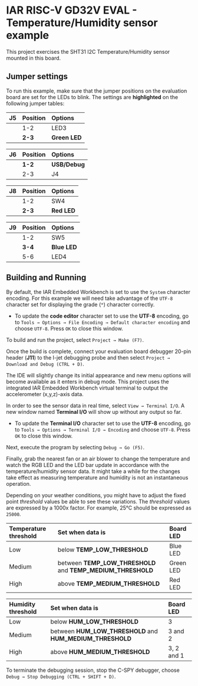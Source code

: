 # IAR RISC-V GD32V EVAL - Temperature/Humidity sensor example

This project exercises the SHT31 I2C Temperature/Humidity sensor mounted in this board.

## Jumper settings

To run this example, make sure that the jumper positions on the evaluation board are set for the LEDs to blink. 
The settings are __highlighted__ on the following jumper tables: 

| __J5__         | __Position__    |  __Options__   |
| :------------- | :-------------- | :------------- |
|                | 1-2             | LED3           |
|                | __2-3__         | __Green LED__  |

| __J6__         | __Position__    |  __Options__   |
| :------------- | :-------------- | :------------- |
|                | __1-2__         | __USB/Debug__  |
|                | 2-3             | J4             |

| __J8__         | __Position__    |  __Options__   |
| :------------- | :-------------- | :------------- |
|                | 1-2             | SW4            |
|                | __2-3__         | __Red LED__    |

| __J9__         | __Position__    |  __Options__   |
| :------------- | :-------------- | :------------- |
|                | 1-2             | SW5            |
|                | __3-4__         | __Blue LED__   |
|                | 5-6             | LED4           |

## Building and Running

By default, the IAR Embedded Workbench is set to use the `System` character encoding. For this example we will need take advantage of the `UTF-8` character set for displaying the grade (__`°`__) character correctly.

* To update the __code editor__ character set to use the __UTF-8__ encoding, go to `Tools → Options → File Encoding → Default character encoding` and choose `UTF-8`. Press `OK` to close this window.

To build and run the project, select `Project → Make (F7)`.

Once the build is complete, connect your evaluation board debugger 20-pin header (__J11__) to the I-jet debugging probe and then select `Project → Download and Debug (CTRL + D)`.

The IDE will slightly change its initial appearance and new menu options will become available as it enters in debug mode.
This project uses the integrated IAR Embedded Workbench virtual terminal to output the accelerometer (x,y,z)-axis data.

In order to see the sensor data in real time, select `View → Terminal I/O`. A new window named __Terminal I/O__ will show up without any output so far.

* To update the __Terminal I/O__ character set to use the __UTF-8__ encoding, go to `Tools → Options → Terminal I/O → Encoding` and choose `UTF-8`. Press `OK` to close this window.

Next, execute the program by selecting `Debug → Go (F5)`.

Finally, grab the nearest fan or an air blower to change the temperature and watch the RGB LED and the LED bar update in accordance with the temperature/humidity sensor data. It might take a while for the changes take effect as measuring temperature and humidity is not an instantaneous operation.

Depending on your weather conditions, you might have to adjust the fixed point _threshold_ values be able to see these variations. The _threshold_ values are expressed by a 1000x factor. For example, 25°C should be expressed as `25000`.

| __Temperature threshold__ |  __Set when data is__                                          | __Board LED__  |
| :--------------           | :-------------                                                 | :-------       |
| Low                       | below __TEMP_LOW_THRESHOLD__                                   | Blue LED       |
| Medium                    | between __TEMP_LOW_THRESHOLD__ and __TEMP_MEDIUM_THRESHOLD__   | Green LED      |
| High                      | above __TEMP_MEDIUM_THRESHOLD__                                | Red LED        |

| __Humidity threshold__    |  __Set when data is__                                          | __Board LED__  |
| :--------------           | :-------------                                                 | :--------      |
| Low                       | below __HUM_LOW_THRESHOLD__                                    | 3              |
| Medium                    | between __HUM_LOW_THRESHOLD__ and __HUM_MEDIUM_THRESHOLD__     | 3 and 2        |           
| High                      | above __HUM_MEDIUM_THRESHOLD__                                 | 3, 2 and 1     |

To terminate the debugging session, stop the C-SPY debugger, choose `Debug → Stop Debugging (CTRL + SHIFT + D)`.
